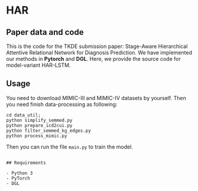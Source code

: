 # HAR

## Paper data and code

This is the code for the TKDE submission paper: Stage-Aware Hierarchical Attentive Relational Network for Diagnosis Prediction. We have implemented our methods in **Pytorch** and **DGL**.
Here, we provide the source code for model-variant HAR-LSTM. 

## Usage

You need to download MIMIC-III and MIMIC-IV datasets by yourself. Then you need finish data-processing as following:
```
cd data_util;
python simplify_semmed.py
python prepare_icd2cui.py
python filter_semmed_kg_edges.py 
python process_mimic.py
```


Then you can run the file `main.py` to train the model.



```

## Requirements

- Python 3
- PyTorch
- DGL
